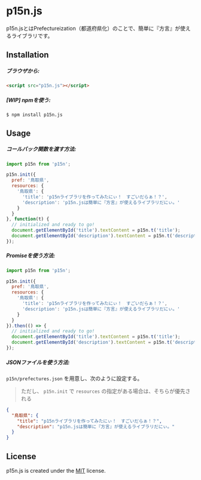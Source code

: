 # p15n.js
p15n.jsとはPrefectureization（都道府県化）のことで、簡単に『方言』が使えるライブラリです。

## Installation

##### ブラウザから:

```html
<script src="p15n.js"></script>
```

##### [WIP] npmを使う:

```shell
$ npm install p15n.js
```

## Usage

##### コールバック関数を渡す方法:

```javascript
import p15n from 'p15n';

p15n.init({
  pref: '鳥取県',
  resources: {
    '鳥取県': {
      'title': 'p15nライブラリを作ってみたにぃ！　すごいだらぁ！？',
      'description': 'p15n.jsは簡単に『方言』が使えるライブラリだにぃ。'
    }
  }
}, function(t) {
  // initialized and ready to go!
  document.getElementById('title').textContent = p15n.t('title');
  document.getElementById('description').textContent = p15n.t('description');
});
```

##### Promiseを使う方法:

```javascript
import p15n from 'p15n';

p15n.init({
  pref: '鳥取県',
  resources: {
    '鳥取県': {
      'title': 'p15nライブラリを作ってみたにぃ！　すごいだらぁ！？',
      'description': 'p15n.jsは簡単に『方言』が使えるライブラリだにぃ。'
    }
  }
}).then(() => {
  // initialized and ready to go!
  document.getElementById('title').textContent = p15n.t('title');
  document.getElementById('description').textContent = p15n.t('description');
});
```

##### JSONファイルを使う方法:

`p15n/prefectures.json` を用意し、次のように設定する。
> ただし、 `p15n.init` で `resources` の指定がある場合は、そちらが優先される

```json
{
  "鳥取県": {
    "title": "p15nライブラリを作ってみたにぃ！　すごいだらぁ！？",
    "description": "p15n.jsは簡単に『方言』が使えるライブラリだにぃ。"
  }
}
```

## License

p15n.js is created under the [MIT](https://opensource.org/licenses/MIT) license.
